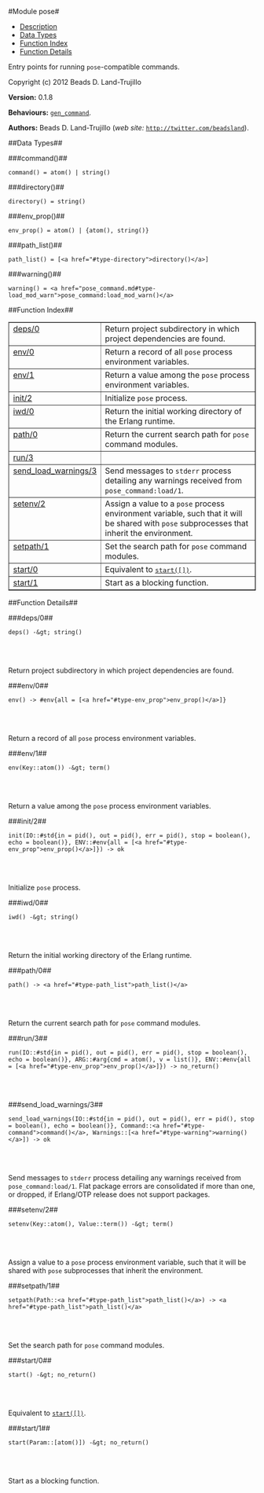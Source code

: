 

#Module pose#
* [Description](#description)
* [Data Types](#types)
* [Function Index](#index)
* [Function Details](#functions)


Entry points for running `pose`-compatible commands.

Copyright (c) 2012 Beads D. Land-Trujillo

__Version:__ 0.1.8

__Behaviours:__ [`gen_command`](gen_command.md).

__Authors:__ Beads D. Land-Trujillo (_web site:_ [`http://twitter.com/beadsland`](http://twitter.com/beadsland)).
<a name="types"></a>

##Data Types##




###<a name="type-command">command()</a>##



	command() = atom() | string()



###<a name="type-directory">directory()</a>##



	directory() = string()



###<a name="type-env_prop">env_prop()</a>##



	env_prop() = atom() | {atom(), string()}



###<a name="type-path_list">path_list()</a>##



	path_list() = [<a href="#type-directory">directory()</a>]



###<a name="type-warning">warning()</a>##



	warning() = <a href="pose_command.md#type-load_mod_warn">pose_command:load_mod_warn()</a>
<a name="index"></a>

##Function Index##


<table width="100%" border="1" cellspacing="0" cellpadding="2" summary="function index"><tr><td valign="top"><a href="#deps-0">deps/0</a></td><td>Return project subdirectory in which project dependencies are found.</td></tr><tr><td valign="top"><a href="#env-0">env/0</a></td><td>Return a record of all <code>pose</code> process environment variables.</td></tr><tr><td valign="top"><a href="#env-1">env/1</a></td><td>Return a value among the <code>pose</code> process environment variables.</td></tr><tr><td valign="top"><a href="#init-2">init/2</a></td><td>Initialize <code>pose</code> process.</td></tr><tr><td valign="top"><a href="#iwd-0">iwd/0</a></td><td>Return the initial working directory of the Erlang runtime.</td></tr><tr><td valign="top"><a href="#path-0">path/0</a></td><td>Return the current search path for <code>pose</code> command modules.</td></tr><tr><td valign="top"><a href="#run-3">run/3</a></td><td></td></tr><tr><td valign="top"><a href="#send_load_warnings-3">send_load_warnings/3</a></td><td>Send messages to <code>stderr</code> process detailing any warnings received from
<code>pose_command:load/1</code>.</td></tr><tr><td valign="top"><a href="#setenv-2">setenv/2</a></td><td>Assign a value to a <code>pose</code> process environment variable, such that
it will be shared with <code>pose</code> subprocesses that inherit the environment.</td></tr><tr><td valign="top"><a href="#setpath-1">setpath/1</a></td><td>Set the search path for <code>pose</code> command modules.</td></tr><tr><td valign="top"><a href="#start-0">start/0</a></td><td>Equivalent to <a href="#start-1"><tt>start([])</tt></a>.</td></tr><tr><td valign="top"><a href="#start-1">start/1</a></td><td>Start as a blocking function.</td></tr></table>


<a name="functions"></a>

##Function Details##

<a name="deps-0"></a>

###deps/0##


	deps() -&gt; string()
<br></br>


Return project subdirectory in which project dependencies are found.<a name="env-0"></a>

###env/0##


	env() -> #env{all = [<a href="#type-env_prop">env_prop()</a>]}
<br></br>


Return a record of all `pose` process environment variables.<a name="env-1"></a>

###env/1##


	env(Key::atom()) -&gt; term()
<br></br>


Return a value among the `pose` process environment variables.<a name="init-2"></a>

###init/2##


	init(IO::#std{in = pid(), out = pid(), err = pid(), stop = boolean(), echo = boolean()}, ENV::#env{all = [<a href="#type-env_prop">env_prop()</a>]}) -> ok
<br></br>


Initialize `pose` process.<a name="iwd-0"></a>

###iwd/0##


	iwd() -&gt; string()
<br></br>


Return the initial working directory of the Erlang runtime.<a name="path-0"></a>

###path/0##


	path() -> <a href="#type-path_list">path_list()</a>
<br></br>


Return the current search path for `pose` command modules.<a name="run-3"></a>

###run/3##


	run(IO::#std{in = pid(), out = pid(), err = pid(), stop = boolean(), echo = boolean()}, ARG::#arg{cmd = atom(), v = list()}, ENV::#env{all = [<a href="#type-env_prop">env_prop()</a>]}) -> no_return()
<br></br>


<a name="send_load_warnings-3"></a>

###send_load_warnings/3##


	send_load_warnings(IO::#std{in = pid(), out = pid(), err = pid(), stop = boolean(), echo = boolean()}, Command::<a href="#type-command">command()</a>, Warnings::[<a href="#type-warning">warning()</a>]) -> ok
<br></br>


Send messages to `stderr` process detailing any warnings received from
`pose_command:load/1`.  Flat package errors are consolidated if more than
one, or dropped, if Erlang/OTP release does not support packages.<a name="setenv-2"></a>

###setenv/2##


	setenv(Key::atom(), Value::term()) -&gt; term()
<br></br>


Assign a value to a `pose` process environment variable, such that
it will be shared with `pose` subprocesses that inherit the environment.<a name="setpath-1"></a>

###setpath/1##


	setpath(Path::<a href="#type-path_list">path_list()</a>) -> <a href="#type-path_list">path_list()</a>
<br></br>


Set the search path for `pose` command modules.<a name="start-0"></a>

###start/0##


	start() -&gt; no_return()
<br></br>


Equivalent to [`start([])`](#start-1).<a name="start-1"></a>

###start/1##


	start(Param::[atom()]) -&gt; no_return()
<br></br>


Start as a blocking function.